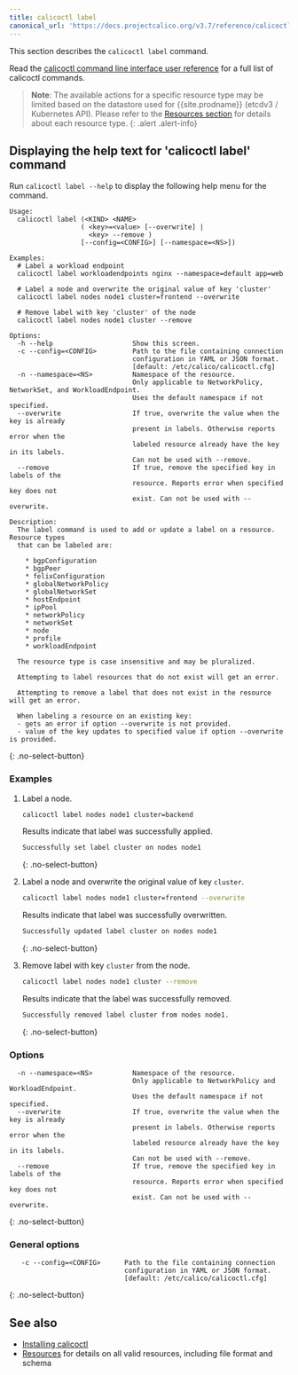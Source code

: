 ```yaml
---
title: calicoctl label
canonical_url: 'https://docs.projectcalico.org/v3.7/reference/calicoctl/commands/label'
---
```


This section describes the `calicoctl label` command.

Read the [calicoctl command line interface user reference]({{site.baseurl}}/{{page.version}}/reference/calicoctl/)
for a full list of calicoctl commands.

> **Note**: The available actions for a specific resource type may be
> limited based on the datastore used for {{site.prodname}} (etcdv3 / Kubernetes API).
> Please refer to the
> [Resources section]({{site.baseurl}}/{{page.version}}/reference/calicoctl/resources/)
> for details about each resource type.
{: .alert .alert-info}


## Displaying the help text for 'calicoctl label' command

Run `calicoctl label --help` to display the following help menu for the
command.

```
Usage:
  calicoctl label (<KIND> <NAME>
  	              ( <key>=<value> [--overwrite] |
  	                <key> --remove )
                  [--config=<CONFIG>] [--namespace=<NS>])

Examples:
  # Label a workload endpoint
  calicoctl label workloadendpoints nginx --namespace=default app=web

  # Label a node and overwrite the original value of key 'cluster'
  calicoctl label nodes node1 cluster=frontend --overwrite

  # Remove label with key 'cluster' of the node
  calicoctl label nodes node1 cluster --remove

Options:
  -h --help                    Show this screen.
  -c --config=<CONFIG>         Path to the file containing connection
                               configuration in YAML or JSON format.
                               [default: /etc/calico/calicoctl.cfg]
  -n --namespace=<NS>          Namespace of the resource.
                               Only applicable to NetworkPolicy, NetworkSet, and WorkloadEndpoint.
                               Uses the default namespace if not specified.
  --overwrite                  If true, overwrite the value when the key is already
                               present in labels. Otherwise reports error when the
                               labeled resource already have the key in its labels.
                               Can not be used with --remove.
  --remove                     If true, remove the specified key in labels of the
                               resource. Reports error when specified key does not
                               exist. Can not be used with --overwrite.

Description:
  The label command is used to add or update a label on a resource. Resource types
  that can be labeled are:

    * bgpConfiguration
    * bgpPeer
    * felixConfiguration
    * globalNetworkPolicy
    * globalNetworkSet
    * hostEndpoint
    * ipPool
    * networkPolicy
    * networkSet
    * node
    * profile
    * workloadEndpoint

  The resource type is case insensitive and may be pluralized.

  Attempting to label resources that do not exist will get an error.

  Attempting to remove a label that does not exist in the resource will get an error.

  When labeling a resource on an existing key:
  - gets an error if option --overwrite is not provided.
  - value of the key updates to specified value if option --overwrite is provided.
```
{: .no-select-button}

### Examples

1. Label a node.

   ```bash
   calicoctl label nodes node1 cluster=backend
   ```

   Results indicate that label was successfully applied.

   ```bash
   Successfully set label cluster on nodes node1
   ```
   {: .no-select-button}

1. Label a node and overwrite the original value of key `cluster`.
   ```bash
   calicoctl label nodes node1 cluster=frontend --overwrite
   ```

   Results indicate that label was successfully overwritten.

   ```bash
   Successfully updated label cluster on nodes node1
   ```
   {: .no-select-button}

1. Remove label with key `cluster` from the node.
   ```bash
   calicoctl label nodes node1 cluster --remove
   ```

   Results indicate that the label was successfully removed.

   ```bash
   Successfully removed label cluster from nodes node1.
   ```
   {: .no-select-button}

### Options

```
  -n --namespace=<NS>          Namespace of the resource.
                               Only applicable to NetworkPolicy and WorkloadEndpoint.
                               Uses the default namespace if not specified.
  --overwrite                  If true, overwrite the value when the key is already
                               present in labels. Otherwise reports error when the
                               labeled resource already have the key in its labels.
                               Can not be used with --remove.
  --remove                     If true, remove the specified key in labels of the
                               resource. Reports error when specified key does not
                               exist. Can not be used with --overwrite.
```
{: .no-select-button}

### General options

```
   -c --config=<CONFIG>      Path to the file containing connection
                             configuration in YAML or JSON format.
                             [default: /etc/calico/calicoctl.cfg]
```
{: .no-select-button}

## See also

-  [Installing calicoctl]({{site.baseurl}}/{{page.version}}/getting-started/calicoctl/install)
-  [Resources]({{site.baseurl}}/{{page.version}}/reference/calicoctl/resources/) for details on all valid resources, including file format
   and schema
